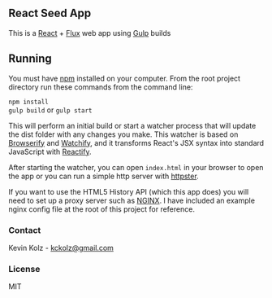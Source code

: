 ## React Seed App

This is a [React](https://facebook.github.io/react/) + [Flux](https://facebook.github.io/flux/) web app using [Gulp](http://gulpjs.com) builds

## Running

You must have [npm](https://www.npmjs.org/) installed on your computer.
From the root project directory run these commands from the command line:

`npm install`  
`gulp build` or `gulp start`

This will perform an initial build or start a watcher process that will
update the dist folder with any changes you make.  This watcher is
based on [Browserify](http://browserify.org/) and
[Watchify](https://github.com/substack/watchify), and it transforms
React's JSX syntax into standard JavaScript with
[Reactify](https://github.com/andreypopp/reactify).

After starting the watcher, you can open `index.html` in your browser to
open the app or you can run a simple http server with 
[httpster](https://simbco.github.io/httpster/).

If you want to use the HTML5 History API (which this app does) you will need to set up a proxy server such as [NGINX](https://www.nginx.com/). I have included an example nginx config file at the root of this project for reference.

### Contact
Kevin Kolz - kckolz@gmail.com

### License
MIT

